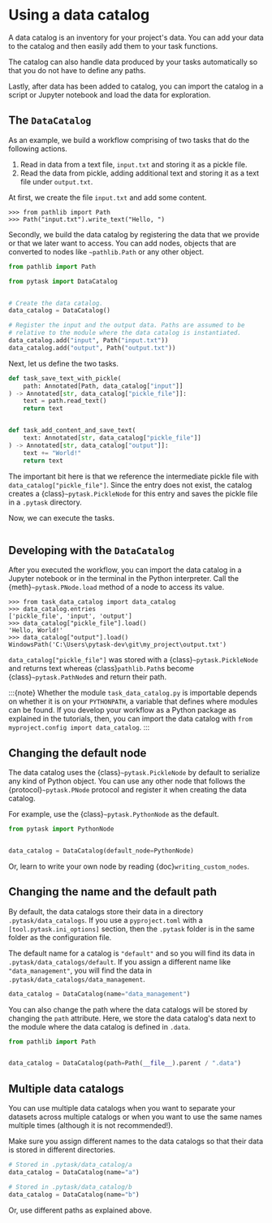 # Using a data catalog

A data catalog is an inventory for your project's data. You can add your data to the
catalog and then easily add them to your task functions.

The catalog can also handle data produced by your tasks automatically so that you do not
have to define any paths.

Lastly, after data has been added to catalog, you can import the catalog in a script or
Jupyter notebook and load the data for exploration.

## The `DataCatalog`

As an example, we build a workflow comprising of two tasks that do the following
actions.

1. Read in data from a text file, `input.txt` and storing it as a pickle file.
1. Read the data from pickle, adding additional text and storing it as a text file under
   `output.txt`.

At first, we create the file `input.txt` and add some content.

```ipython
>>> from pathlib import Path
>>> Path("input.txt").write_text("Hello, ")
```

Secondly, we build the data catalog by registering the data that we provide or that we
later want to access. You can add nodes, objects that are converted to nodes like
`~pathlib.Path` or any other object.

```python
from pathlib import Path

from pytask import DataCatalog


# Create the data catalog.
data_catalog = DataCatalog()

# Register the input and the output data. Paths are assumed to be
# relative to the module where the data catalog is instantiated.
data_catalog.add("input", Path("input.txt"))
data_catalog.add("output", Path("output.txt"))
```

Next, let us define the two tasks.

```python
def task_save_text_with_pickle(
    path: Annotated[Path, data_catalog["input"]]
) -> Annotated[str, data_catalog["pickle_file"]]:
    text = path.read_text()
    return text


def task_add_content_and_save_text(
    text: Annotated[str, data_catalog["pickle_file"]]
) -> Annotated[str, data_catalog["output"]]:
    text += "World!"
    return text
```

The important bit here is that we reference the intermediate pickle file with
`data_catalog["pickle_file"]`. Since the entry does not exist, the catalog creates a
{class}`~pytask.PickleNode` for this entry and saves the pickle file in a `.pytask`
directory.

Now, we can execute the tasks.

```{include} ../_static/md/using-a-data-catalog.md
```

## Developing with the `DataCatalog`

After you executed the workflow, you can import the data catalog in a Jupyter notebook
or in the terminal in the Python interpreter. Call the {meth}`~pytask.PNode.load` method
of a node to access its value.

```pycon
>>> from task_data_catalog import data_catalog
>>> data_catalog.entries
['pickle_file', 'input', 'output']
>>> data_catalog["pickle_file"].load()
'Hello, World!'
>>> data_catalog["output"].load()
WindowsPath('C:\Users\pytask-dev\git\my_project\output.txt')
```

`data_catalog["pickle_file"]` was stored with a {class}`~pytask.PickleNode` and returns
text whereas {class}`pathlib.Path`s become {class}`~pytask.PathNode`s and return their
path.

:::{note}
Whether the module `task_data_catalog.py` is importable depends on whether it is on your
`PYTHONPATH`, a variable that defines where modules can be found. If you develop your
workflow as a Python package as explained in the tutorials, then, you can import the
data catalog with `from myproject.config import data_catalog`.
:::

## Changing the default node

The data catalog uses the {class}`~pytask.PickleNode` by default to serialize any kind
of Python object. You can use any other node that follows the {protocol}`~pytask.PNode`
protocol and register it when creating the data catalog.

For example, use the {class}`~pytask.PythonNode` as the default.

```python
from pytask import PythonNode


data_catalog = DataCatalog(default_node=PythonNode)
```

Or, learn to write your own node by reading {doc}`writing_custom_nodes`.

## Changing the name and the default path

By default, the data catalogs store their data in a directory `.pytask/data_catalogs`.
If you use a `pyproject.toml` with a `[tool.pytask.ini_options]` section, then the
`.pytask` folder is in the same folder as the configuration file.

The default name for a catalog is `"default"` and so you will find its data in
`.pytask/data_catalogs/default`. If you assign a different name like
`"data_management"`, you will find the data in `.pytask/data_catalogs/data_management`.

```python
data_catalog = DataCatalog(name="data_management")
```

You can also change the path where the data catalogs will be stored by changing the
`path` attribute. Here, we store the data catalog's data next to the module where the
data catalog is defined in `.data`.

```python
from pathlib import Path


data_catalog = DataCatalog(path=Path(__file__).parent / ".data")
```

## Multiple data catalogs

You can use multiple data catalogs when you want to separate your datasets across
multiple catalogs or when you want to use the same names multiple times (although it is
not recommended!).

Make sure you assign different names to the data catalogs so that their data is stored
in different directories.

```python
# Stored in .pytask/data_catalog/a
data_catalog = DataCatalog(name="a")

# Stored in .pytask/data_catalog/b
data_catalog = DataCatalog(name="b")
```

Or, use different paths as explained above.

